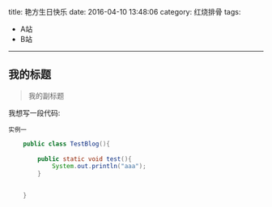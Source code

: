 title: 艳方生日快乐 
date: 2016-04-10 13:48:06
category: 红烧排骨
tags:

- A站
- B站

---

## 我的标题
> 我的副标题


我想写一段代码:

	实例一

```java
	public class TestBlog(){
	
		public static void test(){
			System.out.println("aaa");
		}	


	}
```


